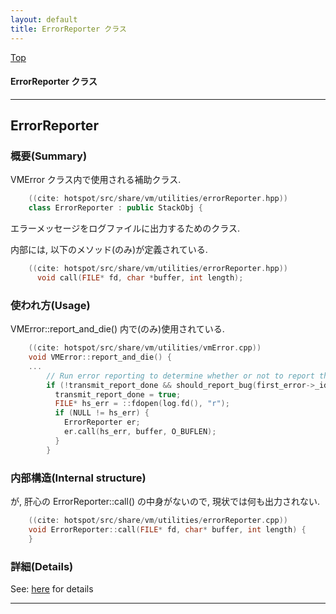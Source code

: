```yaml
---
layout: default
title: ErrorReporter クラス 
---
```

[Top](../index.html)

#### ErrorReporter クラス 



---
## <a name="no1BD6X4Ao" id="no1BD6X4Ao">ErrorReporter</a>

### 概要(Summary)
VMError クラス内で使用される補助クラス.


```cpp
    ((cite: hotspot/src/share/vm/utilities/errorReporter.hpp))
    class ErrorReporter : public StackObj {
```

エラーメッセージをログファイルに出力するためのクラス.

内部には, 以下のメソッド(のみ)が定義されている.


```cpp
    ((cite: hotspot/src/share/vm/utilities/errorReporter.hpp))
      void call(FILE* fd, char *buffer, int length);
```

### 使われ方(Usage)
VMError::report_and_die() 内で(のみ)使用されている.


```cpp
    ((cite: hotspot/src/share/vm/utilities/vmError.cpp))
    void VMError::report_and_die() {
    ...
        // Run error reporting to determine whether or not to report the crash.
        if (!transmit_report_done && should_report_bug(first_error->_id)) {
          transmit_report_done = true;
          FILE* hs_err = ::fdopen(log.fd(), "r");
          if (NULL != hs_err) {
            ErrorReporter er;
            er.call(hs_err, buffer, O_BUFLEN);
          }
        }
```

### 内部構造(Internal structure)
が, 肝心の ErrorReporter::call() の中身がないので, 現状では何も出力されない.


```cpp
    ((cite: hotspot/src/share/vm/utilities/errorReporter.cpp))
    void ErrorReporter::call(FILE* fd, char* buffer, int length) {
    }
```




### 詳細(Details)
See: [here](../doxygen/classErrorReporter.html) for details

---
